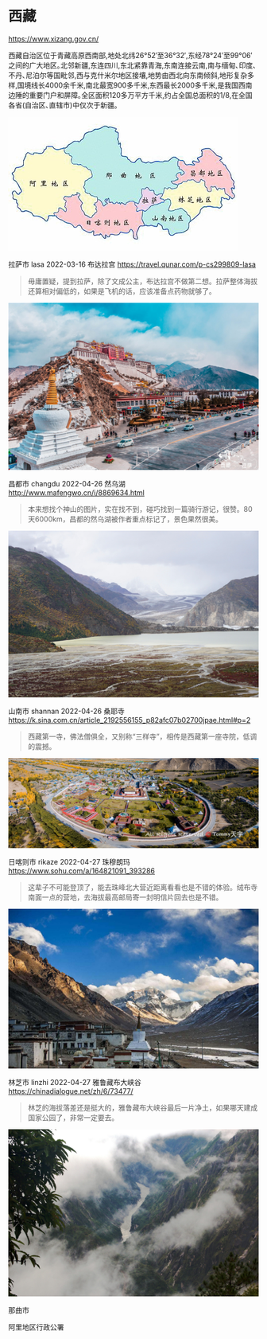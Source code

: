 # 西藏

https://www.xizang.gov.cn/

西藏自治区位于青藏高原西南部,地处北纬26°52′至36°32′,东经78°24′至99°06′之间的广大地区｡北邻新疆,东连四川,东北紧靠青海,东南连接云南,南与缅甸､印度､不丹､尼泊尔等国毗邻,西与克什米尔地区接壤,地势由西北向东南倾斜,地形复杂多样,国境线长4000余千米,南北最宽900多千米,东西最长2000多千米,是我国西南边陲的重要门户和屏障｡全区面积120多万平方千米,约占全国总面积的1/8,在全国各省(自治区､直辖市)中仅次于新疆｡

![西藏](xizang.png)

拉萨市 lasa 2022-03-16 布达拉宫 https://travel.qunar.com/p-cs299809-lasa

> 毋庸置疑，提到拉萨，除了文成公主，布达拉宫不做第二想。拉萨整体海拔还算相对偏低的，如果是飞机的话，应该准备点药物就够了。

![拉萨](lasa.jpeg)

昌都市 changdu 2022-04-26 然乌湖 http://www.mafengwo.cn/i/8869634.html

> 本来想找个神山的图片，实在找不到，碰巧找到一篇骑行游记，很赞。80天6000km，昌都的然乌湖被作者重点标记了，景色果然很美。

![昌都](changdu.jpeg)

山南市 shannan 2022-04-26 桑耶寺 https://k.sina.com.cn/article_2192556155_p82afc07b02700jpae.html#p=2

> 西藏第一寺，佛法僧俱全，又别称“三样寺”，相传是西藏第一座寺院，低调的震撼。

![山南](shannan.jpeg)

日喀则市 rikaze 2022-04-27 珠穆朗玛 https://www.sohu.com/a/164821091_393286

> 这辈子不可能登顶了，能去珠峰北大营近距离看看也是不错的体验。绒布寺南面一点的营地，去海拔最高邮局寄一封明信片回去也是不错。

![日喀则](rikaze.jpeg)

林芝市 linzhi 2022-04-27 雅鲁藏布大峡谷 https://chinadialogue.net/zh/6/73477/

> 林芝的海拔落差还是挺大的，雅鲁藏布大峡谷最后一片净土，如果哪天建成国家公园了，非常一定要去。

![林芝](linzhi.jpeg)

那曲市

阿里地区行政公署
